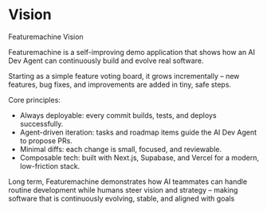 # Vision

Featuremachine Vision

Featuremachine is a self-improving demo application that shows how an AI Dev Agent can continuously build and evolve real software.

Starting as a simple feature voting board, it grows incrementally – new features, bug fixes, and improvements are added in tiny, safe steps.

Core principles:
- Always deployable: every commit builds, tests, and deploys successfully.
- Agent-driven iteration: tasks and roadmap items guide the AI Dev Agent to propose PRs.
- Minimal diffs: each change is small, focused, and reviewable.
- Composable tech: built with Next.js, Supabase, and Vercel for a modern, low-friction stack.

Long term, Featuremachine demonstrates how AI teammates can handle routine development while humans steer vision and strategy – making software that is continuously evolving, stable, and aligned with goals
